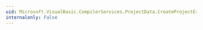 ```yaml
---
uid: Microsoft.VisualBasic.CompilerServices.ProjectData.CreateProjectError(System.Int32)
internalonly: False
---
```

